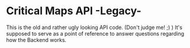 # Critical Maps API -Legacy-

This is the old and rather ugly looking API code. (Don't judge me! ;) )
It's supposed to serve as a point of reference to answer questions regarding how the Backend works.
